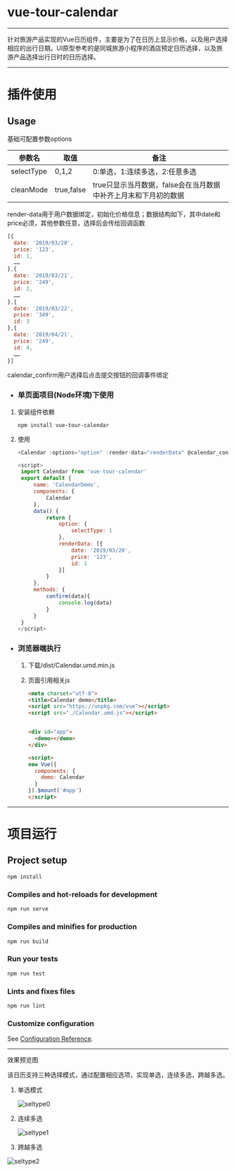 # vue-tour-calendar

------

针对旅游产品实现的Vue日历组件，主要是为了在日历上显示价格，以及用户选择相应的出行日期。UI原型参考的是同城旅游小程序的酒店预定日历选择，以及旅游产品选择出行日时的日历选择。

------

# 插件使用

## Usage

基础可配置参数options

| 参数名     | 取值        | 备注                                                         |
| ---------- | ----------- | ------------------------------------------------------------ |
| selectType | 0,1,2     | 0:单选，1:连续多选，2:任意多选                               |
| cleanMode  | true,false | true只显示当月数据，false会在当月数据中补齐上月末和下月初的数据 |

render-data用于用户数据绑定，初始化价格信息；数据结构如下，其中date和price必须，其他参数任意，选择后会传给回调函数

```javascript
[{
  date: '2019/03/20',
  price: '123',
  id: 1,
  ……
},{
  date: '2019/03/21',
  price: '249',
  id: 2,
  ……
},{
  date: '2019/03/22',
  price: '349',
  id: 3
},{
  date: '2019/04/21',
  price: '249',
  id: 4,
  ……
}]
```

calendar_confirm用户选择后点击提交按钮的回调事件绑定



- ### 单页面项目(Node环境)下使用

1. 安装组件依赖

   ```
   npm install vue-tour-calendar
   ```

   

2. 使用

   ```javascript
   <Calendar :options="option" :render-data="renderData" @calendar_confirm="confirm"></Calendar>
   
   <script>
   	import Calendar from 'vue-tour-calendar'
   	export default {
   		name: 'CalendarDemo',
   		components: {
   			Calendar
   		},
   		data() {
   			return {
   				option: {
   					selectType: 1
   				},
   				renderData: [{
   					date: '2019/03/20',
   					price: '123',
   					id: 1
   				}]
   			}
   		},
   		methods: {
   			confirm(data){
   				console.log(data)
   			}
   		}
   	}
   </script>
   ```

- ### 浏览器端执行

  1. 下载/dist/Calendar.umd.min.js

  2. 页面引用相关js

     ```html
     <meta charset="utf-8">
     <title>Calendar demo</title>
     <script src="https://unpkg.com/vue"></script>
     <script src="./Calendar.umd.js"></script>
     
     
     <div id="app">
       <demo></demo>
     </div>
     
     <script>
     new Vue({
       components: {
         demo: Calendar
       }
     }).$mount('#app')
     </script>
     
     ```

     

  

------

# 项目运行

## Project setup

```
npm install
```

### Compiles and hot-reloads for development

```
npm run serve
```

### Compiles and minifies for production

```
npm run build
```

### Run your tests

```
npm run test
```

### Lints and fixes files

```
npm run lint
```

### Customize configuration

See [Configuration Reference](https://cli.vuejs.org/config/).



------

效果预览图

该日历支持三种选择模式，通过配置相应选项，实现单选，连续多选，跨越多选。

1. 单选模式

   ![seltype0](README.assets/seltype0.gif)

2. 连续多选

   ![seltype1](README.assets/seltype1.gif)

3. 跨越多选

![seltype2](README.assets/seltype2.gif)